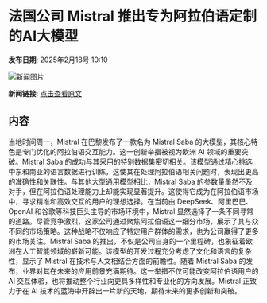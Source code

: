 # 法国公司 Mistral 推出专为阿拉伯语定制的AI大模型

**发布日期**: 2025年2月18号 10:10

![新闻图片](https://pic.chinaz.com/picmap/thumb/202307261637362209_5.jpg)

**新闻链接**: [点击查看原文](https://www.aibase.com/zh/news/15457)

## 内容

当地时间周一，Mistral 在巴黎发布了一款名为 Mistral Saba 的大模型，其核心特色是专门优化的阿拉伯语交互能力。这一创新举措被视为欧洲 AI 领域的重要突破。Mistral Saba 的成功与其采用的特别数据集密切相关。该模型通过精心挑选中东和南亚的语言数据进行训练，这使其在处理阿拉伯语相关问题时，表现出更高的准确性和关联性。与其他大型通用模型相比，Mistral Saba 的参数量虽然不及对手，但在阿拉伯语处理能力上却能实现显著提升。这使得它成为在阿拉伯语市场中，寻求精准和高效交互的用户的理想选择。在当前由 DeepSeek、阿里巴巴、OpenAI 和谷歌等科技巨头主导的市场环境中，Mistral 显然选择了一条不同寻常的道路。尽管竞争激烈，这家公司通过聚焦阿拉伯语这一细分市场，展示了其与众不同的市场策略。这种战略不仅响应了特定用户群体的需求，也为公司赢得了更多的市场关注。Mistral Saba 的推出，不仅是公司自身的一个里程碑，也象征着欧洲在人工智能领域的崭新可能。该模型的开发过程充分考虑了文化和语言的复杂性，显示了 Mistral 在技术与人文相结合方面的前瞻性。随着 Mistral Saba 的发布，业界对其在未来的应用前景充满期待。这一举措不仅可能改变阿拉伯语用户的 AI 交互体验，也将推动整个行业向更具多样性和专业化的方向发展。Mistral 正致力于在 AI 技术的蓝海中开辟出一片新的天地，期待未来的更多创新和突破。
